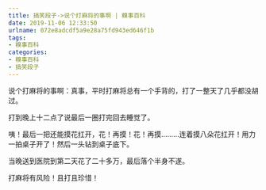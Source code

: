 ```yaml
---
title: 搞笑段子->说个打麻将的事啊 | 糗事百科
date: 2019-11-06 12:33:50
urlname: 072e8adcdf5a9e28a75fd943ed646f1b
tags: 
- 糗事百科
categories:
- 糗事百科
- 搞笑段子
---
```

说个打麻将的事啊：真事，平时打麻将总有一个手背的，打了一整天了几乎都没胡过。

打到晚上十二点了说最后一圈打完回去睡觉了。

咦！最后一把还能摸花扛开，花！再摸！花！再摸………连着摸八朵花扛开！用力一拍桌子开了！然后一头钻到桌子底下。

当晚送到医院到第二天花了二十多万，最后落个半身不遂。

打麻将有风险！且打且珍惜！


